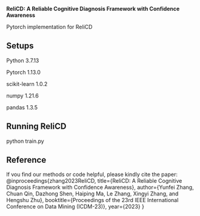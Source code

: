 ﻿**ReliCD: A Reliable Cognitive Diagnosis Framework with Confidence Awareness**

Pytorch implementation for ReliCD

## Setups
Python 3.7.13

Pytorch 1.13.0

scikit-learn 1.0.2

numpy 1.21.6

pandas 1.3.5

## Running ReliCD
python train.py


## Reference
lf vou find our methods or code helpful, please kindly cite the paper:
        @inproceedings{zhang2023ReliCD,
         title={ReliCD: A Reliable Cognitive Diagnosis Framework with Confidence Awareness},
         author={Yunfei Zhang, Chuan Qin, Dazhong Shen, Haiping Ma, Le Zhang, Xingyi Zhang, and Hengshu Zhu},
         booktitle={Proceedings of the 23rd IEEE International Conference on Data Mining (ICDM-23)},
         year={2023}
         }

